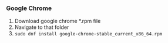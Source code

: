 

### Google Chrome

1. Download google chrome *.rpm file
2. Navigate to that folder
3. `sudo dnf install google-chrome-stable_current_x86_64.rpm`


